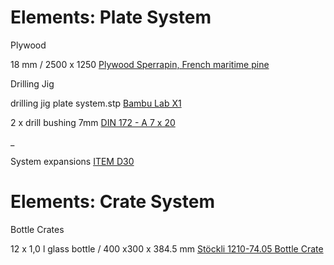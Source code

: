 # Elements: Plate System

Plywood

18 mm / 2500 x 1250 [Plywood Sperrapin, French maritime pine](https://www.zehnder-handel.ch/customer/files/73/A---Sperrholz-2025-05-01.pdf)

Drilling Jig

drilling jig plate system.stp [Bambu Lab X1](https://eu.store.bambulab.com/de/products/pla-cf?p=W3sicHJvcGVydHlLZXkiOiJGYXJiZSIsInByb3BlcnR5VmFsdWUiOiJNYXRjaGEtR3LDvG4gKDE0NTAwKSJ9LHsicHJvcGVydHlLZXkiOiJUeXAiLCJwcm9wZXJ0eVZhbHVlIjoiIn0seyJwcm9wZXJ0eUtleSI6Ikdyw7bDn2UiLCJwcm9wZXJ0eVZhbHVlIjoiMSBrZyJ9XQ%3D%3D
)

2 x drill bushing 7mm [DIN 172 - A 7 x 20](https://www.maedler.de/Article/62210720)

_

System expansions [ITEM D30](https://www.item24.com/de-de/rohr-d30-natur-62856)

# Elements: Crate System

Bottle Crates

12 x 1,0 l glass bottle / 400 x300 x 384.5 mm [Stöckli 1210-74.05 Bottle Crate](https://www.gebinde-technologie.ch/index.cfm?tem=1&spr=1&hpn=1&sbn=1&ssn=9)
